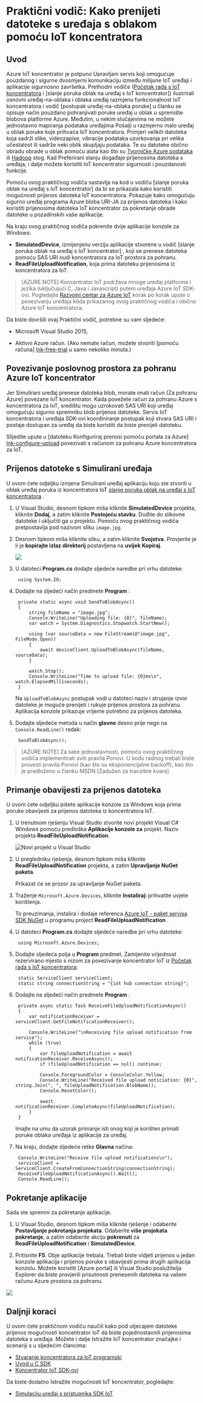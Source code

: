 <properties
    pageTitle="Prijenos datoteka s uređaja pomoću IoT koncentrator | Microsoft Azure"
    description="Slijedite ovaj Praktični vodič da biste saznali kako prenijeti datoteke s uređaja pomoću Azure IoT koncentrator C#."
    services="iot-hub"
    documentationCenter=".net"
    authors="fsautomata"
    manager="timlt"
    editor=""/>

<tags
     ms.service="iot-hub"
     ms.devlang="dotnet"
     ms.topic="article"
     ms.tgt_pltfrm="na"
     ms.workload="na"
     ms.date="06/21/2016"
     ms.author="elioda"/>

# <a name="tutorial-how-to-upload-files-from-devices-to-the-cloud-with-iot-hub"></a>Praktični vodič: Kako prenijeti datoteke s uređaja s oblakom pomoću IoT koncentratora

## <a name="introduction"></a>Uvod

Azure IoT koncentrator je potpuno Upravljani servis koji omogućuje pouzdanog i sigurne dvosmjerni komunikaciju između milijune IoT uređaji i aplikacije sigurnosno završetka. Prethodni vodiče ([Početak rada s IoT koncentratora] i [slanje poruka oblak na uređaj s IoT koncentrator]) ilustrirali osnovni uređaj-na-oblaka i oblaka uređaj razmjenu funkcionalnost IoT koncentratora i vodič [postupak uređaj-na-oblaka poruke] u članku se opisuje način pouzdano pohranjivati poruke uređaj u oblak u spremište blobova platforme Azure. Međutim, u nekim slučajevima ne možete jednostavno mapiranja podataka uređajima Pošalji u razmjerno malo uređaj u oblak poruke koje prihvaća IoT koncentratora. Primjeri velikih datoteka koja sadrži slike, videozapise, vibracije podataka uzorkovanja pri velika učestalost ili sadrže neki oblik skupljaju podataka. Te su datoteke obično obradu obrade u oblak pomoću alata kao što su [Tvorničke Azure podataka] ili [Hadoop] stog. Kad Preferirani slanju događaje prijenosima datoteka s uređaja, i dalje možete koristiti IoT koncentrator sigurnosti i pouzdanosti funkcije.

Pomoću ovog praktičnog vodiča sastavlja na kod u vodiču [slanje poruka oblak na uređaj s IoT koncentrator] da bi se prikazala kako koristiti mogućnosti prijenos datoteka IoT koncentratora. Pokazuje kako omogućuju sigurno uređaj programa Azure bloba URI-JA za prijenos datoteka i kako koristiti prijenosima datoteka IoT koncentrator za pokretanje obrade datoteke u pozadinskih vaše aplikacije.

Na kraju ovog praktičnog vodiča pokrenite dvije aplikacije konzole za Windows:

* **SimulatedDevice**, izmijenjenu verziju aplikacije stvorene u vodič [slanje poruka oblak na uređaj s IoT koncentrator] , koji se prenese datoteka pomoću SAS URI nudi koncentratora za IoT prostora za pohranu.
* **ReadFileUploadNotification**, koja prima datoteku prijenosima iz koncentratora za IoT.

> [AZURE.NOTE] Koncentrator IoT podržava mnoge uređaj platforme i jezika (uključujući C, Java i Javascript) putem uređaja Azure IoT SDK-ovi. Pogledajte [Razvojni centar za Azure IoT] korak po korak upute o povezivanju uređaja kôda prikazanog ovog praktičnog vodiča i obično Azure IoT koncentratora.

Da biste dovršili ovaj Praktični vodič, potrebne su vam sljedeće:

+ Microsoft Visual Studio 2015,

+ Aktivni Azure račun. (Ako nemate račun, možete stvoriti [pomoću računa] [ lnk-free-trial] u samo nekoliko minuta.)

## <a name="associate-an-azure-storage-account-to-iot-hub"></a>Povezivanje poslovnog prostora za pohranu Azure IoT koncentrator

Jer Simulirani uređaj prenese datoteka blob, morate imati račun [Za pohranu Azure] povezane IoT koncentrator. Kada povežete račun za pohranu Azure s koncentratora za IoT, središtu mogu uzrokovati SAS URI koji uređaj omogućuju sigurno spremniku blob prijenos datoteke. Servis IoT koncentratora i uređaja SDK-ovi koordiniranje postupak koji stvara SAS URI i postaje dostupan za uređaj da biste koristiti da biste prenijeli datoteku.

Slijedite upute u [datoteku Konfiguriraj prenosi pomoću portala za Azure] [ lnk-configure-upload] povezivati s računom za pohranu Azure koncentratora za IoT.

## <a name="upload-a-file-from-a-simulated-device"></a>Prijenos datoteke s Simulirani uređaja

U ovom ćete odjeljku izmjena Simulirani uređaj aplikaciju koju ste stvorili u oblak uređaj poruka iz koncentratora IoT [slanje poruka oblak na uređaj s IoT koncentratora] .

1. U Visual Studio, desnom tipkom miša kliknite **SimulatedDevice** projekta, kliknite **Dodaj**, a zatim kliknite **Postojeću stavku**. Dođite do slikovne datoteke i uključiti ga u projektu. Pomoću ovog praktičnog vodiča pretpostavlja pod nazivom sliku `image.jpg`.

2. Desnom tipkom miša kliknite sliku, a zatim kliknite **Svojstva**. Provjerite je li je **kopirajte izlaz direktorij** postavljena na **uvijek Kopiraj**.

    ![][1]

3. U datoteci **Program.cs** dodajte sljedeće naredbe pri vrhu datoteke:

        using System.IO;

4. Dodajte na sljedeći način predmete **Program** :
         
        private static async void SendToBlobAsync()
        {
            string fileName = "image.jpg";
            Console.WriteLine("Uploading file: {0}", fileName);
            var watch = System.Diagnostics.Stopwatch.StartNew();

            using (var sourceData = new FileStream(@"image.jpg", FileMode.Open))
            {
                await deviceClient.UploadToBlobAsync(fileName, sourceData);
            }

            watch.Stop();
            Console.WriteLine("Time to upload file: {0}ms\n", watch.ElapsedMilliseconds);
        }

    Na `UploadToBlobAsync` postupak vodi u datoteci naziv i strujanje izvor datoteke je moguće prenijeti i rukuje prijenos prostora za pohranu. Aplikacija konzole prikazuje vrijeme potrebno za prijenos datoteka.

5. Dodajte sljedeće metoda u način **glavne** desno prije nego na `Console.ReadLine()` redak:

        SendToBlobAsync();

> [AZURE.NOTE] Za sake jednostavnosti, pomoću ovog praktičnog vodiča implementirati svih pravila Ponovi. U kodu radnog trebali biste provesti pravila Ponovi (kao što su eksponencijalne backoff), kao što je predloženo u članku MSDN [Zadužen za tranzitne kvara].

## <a name="receive-a-file-upload-notification"></a>Primanje obavijesti za prijenos datoteka

U ovom ćete odjeljku pišete aplikacije konzole za Windows koja prima poruke obavijesti za prijenos datoteka iz koncentratora IoT.

1. U trenutnom rješenju Visual Studio stvorite novi projekt Visual C# Windows pomoću predloška **Aplikacije konzole za** projekt. Naziv projekta **ReadFileUploadNotification**.

    ![Novi projekt u Visual Studio][2]

2. U pregledniku rješenja, desnom tipkom miša kliknite **ReadFileUploadNotification** projekta, a zatim **Upravljanje NuGet paketa**.

    Prikazat će se prozor za upravljanje NuGet paketa.

2. Traženje `Microsoft.Azure.Devices`, kliknite **Instaliraj**i prihvatite uvjete korištenja. 

    To preuzimanja, instalira i dodaje referenca [Azure IoT - paket servisa SDK NuGet] u programu project **ReadFileUploadNotification** .

3. U datoteci **Program.cs** dodajte sljedeće naredbe pri vrhu datoteke:

        using Microsoft.Azure.Devices;

4. Dodajte sljedeća polja u **Program** predmet. Zamijenite vrijednost rezervirano mjesto s nizom za povezivanje koncentrator IoT iz [Početak rada s IoT koncentratora]:

        static ServiceClient serviceClient;
        static string connectionString = "{iot hub connection string}";
        
5. Dodajte na sljedeći način predmete **Program** :
   
        private async static Task ReceiveFileUploadNotificationAsync()
        {
            var notificationReceiver = serviceClient.GetFileNotificationReceiver();

            Console.WriteLine("\nReceiving file upload notification from service");
            while (true)
            {
                var fileUploadNotification = await notificationReceiver.ReceiveAsync();
                if (fileUploadNotification == null) continue;

                Console.ForegroundColor = ConsoleColor.Yellow;
                Console.WriteLine("Received file upload noticiation: {0}", string.Join(", ", fileUploadNotification.BlobName));
                Console.ResetColor();

                await notificationReceiver.CompleteAsync(fileUploadNotification);
            }
        }

    Imajte na umu da uzorak primanje isti onog koji je korišten primati poruke oblaka uređaja iz aplikacije za uređaj.

6. Na kraju, dodajte sljedeće retke **Glavna** načina:

        Console.WriteLine("Receive file upload notifications\n");
        serviceClient = ServiceClient.CreateFromConnectionString(connectionString);
        ReceiveFileUploadNotificationAsync().Wait();
        Console.ReadLine();

## <a name="run-the-applications"></a>Pokretanje aplikacije

Sada ste spremni za pokretanje aplikacije.

1. U Visual Studio, desnom tipkom miša kliknite rješenje i odaberite **Postavljanje pokretanja projekata**. Odaberite **više projekata pokretanje**, a zatim odaberite akciju **pokrenuti** za **ReadFileUploadNotification** i **SimulatedDevice**.

2. Pritisnite **F5**. Obje aplikacije trebala. Trebali biste vidjeti prijenos u jedan konzole aplikacija i prijenos poruke s obavijesti prima drugih aplikacija konzolu. Možete koristiti [Azure portal] ili Visual Studio poslužitelja Explorer da biste provjerili prisutnosti prenesenih datoteka na vašem računu Azure prostora za pohranu.

  ![][50]


## <a name="next-steps"></a>Daljnji koraci

U ovom ćete praktičnom vodiču naučili kako pod utjecajem datoteke prijenos mogućnosti koncentrator IoT da biste pojednostavnili prijenosima datoteka s uređaja. Možete i dalje Istražite IoT koncentrator značajke i scenariji s u sljedećim člancima:

- [Stvaranje koncentratora za IoT programski][lnk-create-hub]
- [Uvod u C SDK][lnk-c-sdk]
- [Koncentrator IoT SDK-ovi][lnk-sdks]

Da biste dodatno Istražite mogućnosti IoT koncentrator, pogledajte:

- [Simulaciju uređaj s pristupnika SDK IoT][lnk-gateway]

<!-- Images. -->

[50]: ./media/iot-hub-csharp-csharp-file-upload/run-apps1.png
[1]: ./media/iot-hub-csharp-csharp-file-upload/image-properties.png
[2]: ./media/iot-hub-csharp-csharp-file-upload/create-identity-csharp1.png

<!-- Links -->

[Portal za Azure]: https://portal.azure.com/

[Tvorničke Azure podataka]: https://azure.microsoft.com/documentation/services/data-factory/
[Hadoop]: https://azure.microsoft.com/documentation/services/hdinsight/

[Slanje poruka oblak na uređaj s IoT koncentratora]: iot-hub-csharp-csharp-c2d.md
[Obrada poruke uređaj u oblak]: iot-hub-csharp-csharp-process-d2c.md
[Početak rada s IoT koncentratora]: iot-hub-csharp-csharp-getstarted.md
[Razvojni centar za Azure IoT]: http://www.azure.com/develop/iot

[Rukovanje tranzitne kvara]: https://msdn.microsoft.com/library/hh680901(v=pandp.50).aspx
[Azure prostora za pohranu]: ../storage/storage-create-storage-account.md#create-a-storage-account
[lnk-configure-upload]: iot-hub-configure-file-upload.md
[Azure IoT - paket servisa SDK NuGet]: https://www.nuget.org/packages/Microsoft.Azure.Devices/
[lnk-free-trial]: http://azure.microsoft.com/pricing/free-trial/

[lnk-create-hub]: iot-hub-rm-template-powershell.md
[lnk-c-sdk]: iot-hub-device-sdk-c-intro.md
[lnk-sdks]: iot-hub-devguide-sdks.md

[lnk-gateway]: iot-hub-linux-gateway-sdk-simulated-device.md


